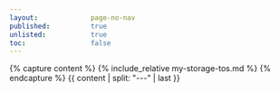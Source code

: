 ```yaml
---
layout:             page-no-nav
published:          true
unlisted:           true
toc:                false
---
```

{% capture content %}
{% include_relative my-storage-tos.md %}
{% endcapture %}
{{ content | split: "---" | last }}
<style>
    header, footer, .anchor-link, h2:before { display: none !important; }
    h2 { pointer-events: none !important; }
    .page-content h2:first-child { margin-top:0 !important; }
</style>